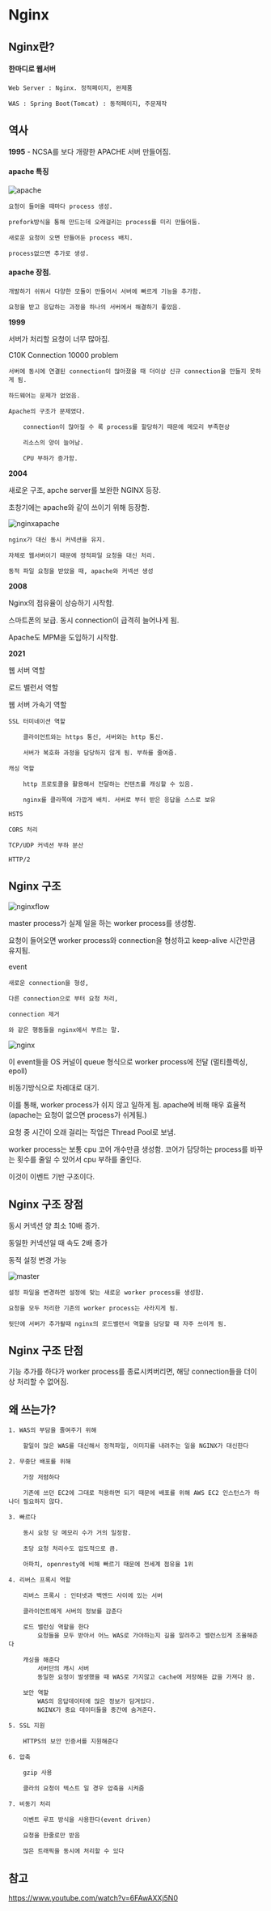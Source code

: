 # Nginx

## Nginx란? 

#### 한마디로 웹서버
        
    Web Server : Nginx. 정적페이지, 완제품

    WAS : Spring Boot(Tomcat) : 동적페이지, 주문제작

## 역사

**1995** - NCSA를 보다 개량한 APACHE 서버 만들어짐.

#### apache 특징

![apache](../images/nginx/apacheserver2.png)

    요청이 들어올 때마다 process 생성.

    prefork방식을 통해 만드는데 오래걸리는 process를 미리 만들어둠. 

    새로운 요청이 오면 만들어둔 process 배치.

    process없으면 추가로 생성.

#### apache 장점.

    개발하기 쉬워서 다양한 모듈이 만들어서 서버에 빠르게 기능을 추가함.

    요청을 받고 응답하는 과정을 하나의 서버에서 해결하기 좋았음. 

**1999** 

서버가 처리할 요청이 너무 많아짐. 

C10K Connection 10000 problem 

    서버에 동시에 연결된 connection이 많아졌을 때 더이상 신규 connection을 만들지 못하게 됨.

    하드웨어는 문제가 없었음. 

    Apache의 구조가 문제였다. 

        connection이 많아질 수 록 process를 할당하기 때문에 메모리 부족현상

        리소스의 양이 늘어남. 

        CPU 부하가 증가함.

**2004**

새로운 구조, apche server를 보완한 NGINX 등장.

초창기에는 apache와 같이 쓰이기 위해 등장함.

![nginxapache](../images/nginx/nginxapache.png)

    nginx가 대신 동시 커넥션을 유지.

    자체로 웹서버이기 때문에 정적파일 요청을 대신 처리. 

    동적 파일 요청을 받았을 때, apache와 커넥션 생성

**2008**

Nginx의 점유율이 상승하기 시작함. 

스마트폰의 보급. 동시 connection이 급격히 늘어나게 됨.

Apache도 MPM을 도입하기 시작함. 

**2021**

웹 서버 역할

로드 밸런서 역할

웹 서버 가속기 역할

    SSL 터미네이션 역할

        클라이언트와는 https 통신, 서버와는 http 통신. 

        서버가 복호화 과정을 담당하지 않게 됨. 부하를 줄여줌. 

    캐싱 역할 

        http 프로토콜을 활용해서 전달하는 컨텐츠를 캐싱할 수 있음. 

        nginx를 클라쪽에 가깝게 배치. 서버로 부터 받은 응답을 스스로 보유 

    HSTS

    CORS 처리 

    TCP/UDP 커넥션 부하 분산

    HTTP/2

## Nginx 구조 

![nginxflow](../images/nginx/nginxflow.png)

master process가 실제 일을 하는 worker process를 생성함. 

요청이 들어오면 worker process와 connection을 형성하고 keep-alive 시간만큼 유지됨.

event

    새로운 connection을 형성, 

    다른 connection으로 부터 요청 처리, 

    connection 제거 

    와 같은 행동들을 nginx에서 부르는 말.
 

![nginx](../images/nginx/nginxevent.png)

이 event들을 OS 커널이 queue 형식으로 worker process에 전달 (멀티플렉싱, epoll)

비동기방식으로 차례대로 대기. 

이를 통해, worker process가 쉬지 않고 일하게 됨. apache에 비해 매우 효율적(apache는 요청이 없으면 process가 쉬게됨.)

요청 중 시간이 오래 걸리는 작업은 Thread Pool로 보냄. 

worker process는 보통 cpu 코어 개수만큼 생성함. 코어가 담당하는 process를 바꾸는 횟수를 줄일 수 있어서 cpu 부하를 줄인다. 

이것이 이벤트 기반 구조이다. 

## Nginx 구조 장점

동시 커넥션 양 최소 10배 증가. 

동일한 커넥션일 때 속도 2배 증가

동적 설정 변경 가능

![master](../images/nginx/masterprocess.png)

    설정 파일을 변경하면 설정에 맞는 새로운 worker process를 생성함. 

    요청을 모두 처리한 기존의 worker process는 사라지게 됨.

    뒷단에 서버가 추가돨때 nginx의 로드밸런서 역할을 담당할 때 자주 쓰이게 됨. 

## Nginx 구조 단점 

기능 추가를 하다가 worker process를 종료시켜버리면, 해당 connection들을 더이상 처리할 수 없어짐.  

## 왜 쓰는가?

    1. WAS의 부담을 줄여주기 위해
   
        할일이 많은 WAS를 대신해서 정적파일, 이미지를 내려주는 일을 NGINX가 대신한다
   
    2. 무중단 배포를 위해
   
        가장 저렴하다

        기존에 쓰던 EC2에 그대로 적용하면 되기 때문에 배포를 위해 AWS EC2 인스턴스가 하나더 필요하지 않다.
   
    3. 빠르다

        동시 요청 당 메모리 수가 거의 일정함. 

        초당 요청 처리수도 압도적으로 큼.
   
        아파치, openresty에 비해 빠르기 때문에 전세계 점유율 1위
   
    4. 리버스 프록시 역할
   
        리버스 프록시 : 인터넷과 백엔드 사이에 있는 서버

        클라이언트에게 서버의 정보를 감춘다

        로드 밸런싱 역할을 한다
            요청들을 모두 받아서 어느 WAS로 가야하는지 길을 알려주고 밸런스있게 조율해준다

        캐싱을 해준다
            서버단의 캐시 서버
            동일한 요청이 발생했을 때 WAS로 가지않고 cache에 저장해둔 값을 가져다 씀.

        보안 역할
            WAS의 응답데이터에 많은 정보가 담겨있다.
            NGINX가 중요 데이터들을 중간에 숨겨준다.
   
    5. SSL 지원
   
        HTTPS의 보안 인증서를 지원해준다

    6. 압축 

        gzip 사용

        클라의 요청이 텍스트 일 경우 압축을 시켜줌
   
    7. 비동기 처리
   
        이벤트 루프 방식을 사용한다(event driven)

        요청을 한줄로만 받음

        많은 트래픽을 동시에 처리할 수 있다


## 참고 

https://www.youtube.com/watch?v=6FAwAXXj5N0